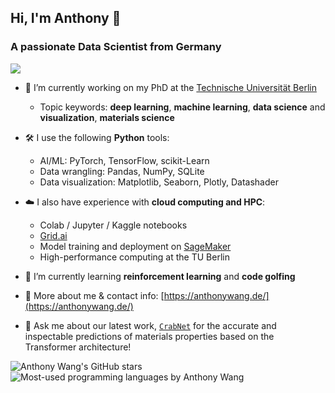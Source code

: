 ## Hi, I'm Anthony 👋
### A passionate Data Scientist from Germany

![](https://komarev.com/ghpvc/?username=anthony-wang&label=Profile+views+(since+June+12,+2021):+&color=brightgreen)

<!--
**anthony-wang/anthony-wang** is a ✨ _special_ ✨ repository because its `README.md` (this file) appears on your GitHub profile.
-->

- 🔭 I’m currently working on my PhD at the [Technische Universität Berlin](https://www.tu.berlin/)
  - Topic keywords: **deep learning**, **machine learning**, **data science** and **visualization**, **materials science**

- 🛠 I use the following **Python** tools:
  - AI/ML: PyTorch, TensorFlow, scikit-Learn
  - Data wrangling: Pandas, NumPy, SQLite
  - Data visualization: Matplotlib, Seaborn, Plotly, Datashader

- ☁️ I also have experience with **cloud computing and HPC**:
  - Colab / Jupyter / Kaggle notebooks
  - [Grid.ai](https://www.grid.ai/)
  - Model training and deployment on [SageMaker](https://aws.amazon.com/sagemaker/)
  - High-performance computing at the TU Berlin

- 🌱 I’m currently learning **reinforcement learning** and **code golfing**

- 📄 More about me & contact info: [https://anthonywang.de/](https://anthonywang.de/)

- 💬 Ask me about our latest work, [`CrabNet`](https://www.nature.com/articles/s41524-021-00545-1) for the accurate and inspectable predictions of materials properties based on the Transformer architecture!


<p style="width:100%"><img align="left" src="https://github-readme-stats.vercel.app/api?username=anthony-wang&show_icons=true&theme=dark&locale=en" alt="Anthony Wang's GitHub stars" /></p>
<p style="width:100%"><img align="left" src="https://github-readme-stats.vercel.app/api/top-langs?username=anthony-wang&show_icons=true&locale=en&layout=compact&theme=dark&hide=jupyter%20notebook" alt="Most-used programming languages by Anthony Wang" /></p>



<!--
- 👯 I’m looking to collaborate on ...
- 🤔 I’m looking for help with ...
- 📫 How to reach me: ...
- 😄 Pronouns: ...
- ⚡ Fun fact: ...
-->
